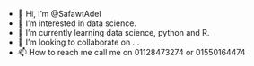 - 👋 Hi, I’m @SafawtAdel
- 👀 I’m interested in data science. 
- 🌱 I’m currently learning data science, python and R.
- 💞️ I’m looking to collaborate on ...
- 📫 How to reach me call me on 01128473274 or 01550164474

<!---
SafawtAdel/SafawtAdel is a ✨ special ✨ repository because its `README.md` (this file) appears on your GitHub profile.
You can click the Preview link to take a look at your changes.
--->
